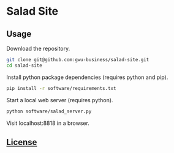 # Salad Site

## Usage

Download the repository.

```` sh
git clone git@github.com:gwu-business/salad-site.git
cd salad-site
````

Install python package dependencies (requires python and pip).

```` sh
pip install -r software/requirements.txt
````

Start a local web server (requires python).

```` sh
python software/salad_server.py
````

Visit localhost:8818 in a browser.

## [License](LICENSE.md)

